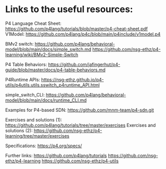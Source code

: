 # Links to the useful resources:

P4 Language Cheat Sheet: https://github.com/p4lang/tutorials/blob/master/p4-cheat-sheet.pdf
V1Model: https://github.com/p4lang/p4c/blob/main/p4include/v1model.p4

BMv2 switch:
  https://github.com/p4lang/behavioral-model/blob/main/docs/simple_switch.md
  https://github.com/nsg-ethz/p4-learning/wiki/BMv2-Simple-Switch

P4 Table Behaviors: https://github.com/jafingerhut/p4-guide/blob/master/docs/p4-table-behaviors.md

P4Runtime APIs: https://nsg-ethz.github.io/p4-utils/p4utils.utils.sswitch_p4runtime_API.html

simple\_switch\_CLI: https://github.com/p4lang/behavioral-model/blob/main/docs/runtime_CLI.md

Examples for P4-based SDN: https://github.com/mnm-team/p4-sdn.git

Exercises and solutions (1): https://github.com/p4lang/tutorials/tree/master/exercises
Exercises and solutions (2): https://github.com/nsg-ethz/p4-learning/tree/master/exercises

Specifications: https://p4.org/specs/

Further links:
https://github.com/p4lang/tutorials
https://github.com/nsg-ethz/p4-learning
https://github.com/nsg-ethz/p4-utils
